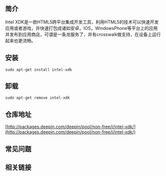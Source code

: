 ## 简介

Intel XDK是一款HTML5跨平台集成开发工具，利用HTML5的技术可以快速开发应用或者游戏，并快速打包成诸如安卓，IOS，WindowsPhone等平台上的应用并发布到应用商店，可谓是一条龙服务了，并有crosswalk做支持，在设备上运行起来也更流畅。

## 安装

`sudo apt-get install intel-xdk`

## 卸载

`sudo apt-get remove intel-xdk`

## 仓库地址

[http://packages.deepin.com/deepin/pool/non-free/i/intel-xdk/](http://packages.deepin.com/deepin/pool/non-free/i/intel-xdk/)


## 常见问题


## 相关链接